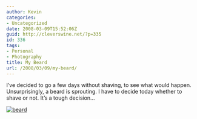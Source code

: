 ```yaml
---
author: Kevin
categories:
- Uncategorized
date: 2008-03-09T15:52:06Z
guid: http://cleverswine.net/?p=335
id: 336
tags:
- Personal
- Photography
title: My Beard
url: /2008/03/09/my-beard/
---
```


I&#8217;ve decided to go a few days without shaving, to see what would happen. Unsurprisingly, a beard is sprouting. I have to decide today whether to shave or not. It&#8217;s a tough decision&#8230;

[<img src="https://i2.wp.com/farm4.static.flickr.com/3230/2322697298_888113b6b7_m_d.jpg?w=840" alt="beard" data-recalc-dims="1" />](http://www.flickr.com/photos/cleverswine/2322697298/sizes/l/)